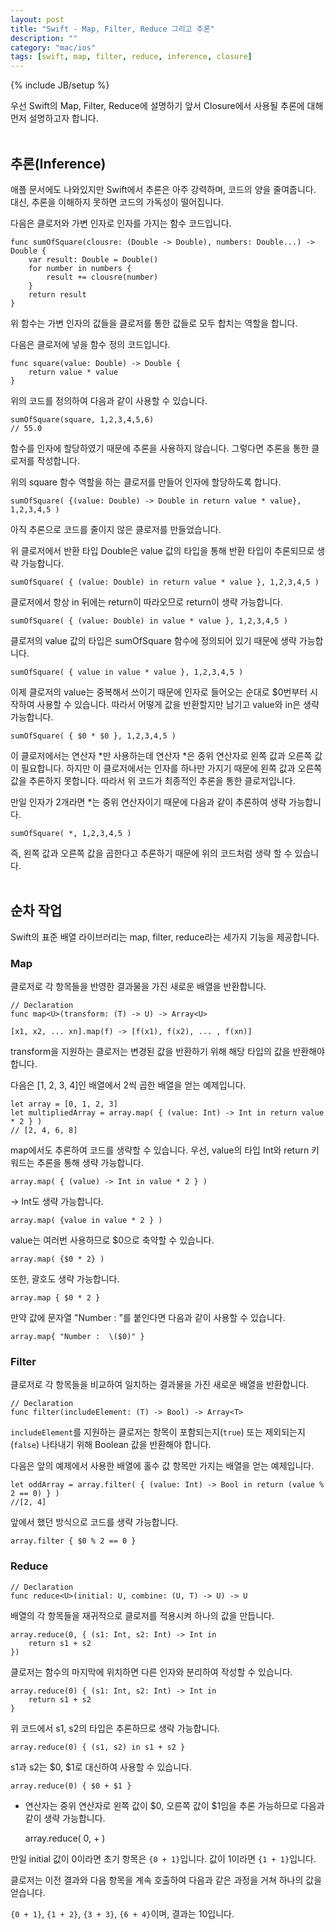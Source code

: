 ```yaml
---
layout: post
title: "Swift - Map, Filter, Reduce 그리고 추론"
description: ""
category: "mac/ios"
tags: [swift, map, filter, reduce, inference, closure]
---
```

{% include JB/setup %}

우선 Swift의 Map, Filter, Reduce에 설명하기 앞서 Closure에서 사용될 추론에 대해 먼저 설명하고자 합니다.<br/><br/>

## 추론(Inference)

애플 문서에도 나와있지만 Swift에서 추론은 아주 강력하며, 코드의 양을 줄여줍니다. 대신, 추론을 이해하지 못하면 코드의 가독성이 떨어집니다.

다음은 클로저와 가변 인자로 인자를 가지는 함수 코드입니다.

	func sumOfSquare(clousre: (Double -> Double), numbers: Double...) -> Double {
	    var result: Double = Double()
	    for number in numbers {
	        result += clousre(number)
	    }
	    return result
	}

위 함수는 가변 인자의 값들을 클로저를 통한 값들로 모두 합치는 역할을 합니다.

다음은 클로저에 넣을 함수 정의 코드입니다.

	func square(value: Double) -> Double {
	    return value * value
	}

위의 코드를 정의하여 다음과 같이 사용할 수 있습니다.

	sumOfSquare(square, 1,2,3,4,5,6)
	// 55.0

함수를 인자에 할당하였기 때문에 추론을 사용하지 않습니다. 그렇다면 추론을 통한 클로저를 작성합니다.

위의 square 함수 역할을 하는 클로저를 만들어 인자에 할당하도록 합니다.

	sumOfSquare( {(value: Double) -> Double in return value * value}, 1,2,3,4,5 )

아직 추론으로 코드를 줄이지 않은 클로저를 만들었습니다.

위 클로저에서 반환 타입 Double은 value 값의 타입을 통해 반환 타입이 추론되므로 생략 가능합니다.

	sumOfSquare( { (value: Double) in return value * value }, 1,2,3,4,5 )

클로저에서 항상 in 뒤에는 return이 따라오므로 return이 생략 가능합니다.

	sumOfSquare( { (value: Double) in value * value }, 1,2,3,4,5 )

클로저의 value 값의 타입은 sumOfSquare 함수에 정의되어 있기 때문에 생략 가능합니다.

	sumOfSquare( { value in value * value }, 1,2,3,4,5 )

이제 클로저의 value는 중복해서 쓰이기 때문에 인자로 들어오는 순대로 $0번부터 시작하여 사용할 수 있습니다. 따라서 어떻게 값을 반환할지만 남기고 value와 in은 생략 가능합니다.

	sumOfSquare( { $0 * $0 }, 1,2,3,4,5 )

이 클로저에서는 연산자 *만 사용하는데 연산자 *은 중위 연산자로 왼쪽 값과 오른쪽 값이 필요합니다. 하지만 이 클로저에서는 인자를 하나만 가지기 때문에 왼쪽 값과 오른쪽 값을 추론하지 못합니다. 따라서 위 코드가 최종적인 추론을 통한 클로저입니다.

만일 인자가 2개라면 *는 중위 연산자이기 때문에 다음과 같이 추론하여 생략 가능합니다.

	sumOfSquare( *, 1,2,3,4,5 )

즉, 왼쪽 값과 오른쪽 값을 곱한다고 추론하기 때문에 위의 코드처럼 생략 할 수 있습니다.<br/><br/>


## 순차 작업

Swift의 표준 배열 라이브러리는 map, filter, reduce라는 세가지 기능을 제공합니다.

### Map

클로저로 각 항목들을 반영한 결과물을 가진 새로운 배열을 반환합니다.

	// Declaration
	func map<U>(transform: (T) -> U) -> Array<U>

	[x1, x2, ... xn].map(f) -> [f(x1), f(x2), ... , f(xn)]

transform을 지원하는 클로저는 변경된 값을 반환하기 위해 해당 타입의 값을 반환해야 합니다.

다음은 [1, 2, 3, 4]인 배열에서 2씩 곱한 배열을 얻는 예제입니다.

	let array = [0, 1, 2, 3]
	let multipliedArray = array.map( { (value: Int) -> Int in return value * 2 } )
	// [2, 4, 6, 8]

map에서도 추론하여 코드를 생략할 수 있습니다. 우선, value의 타입 Int와 return 키워드는 추론을 통해 생략 가능합니다.

	array.map( { (value) -> Int in value * 2 } )

-> Int도 생략 가능합니다.

	array.map( {value in value * 2 } )

value는 여러번 사용하므로 $0으로 축약할 수 있습니다.

	array.map( {$0 * 2} )

또한, 괄호도 생략 가능합니다.

	array.map { $0 * 2 }

만약 값에 문자열 "Number : "를 붙인다면 다음과 같이 사용할 수 있습니다.

	array.map{ "Number :  \($0)" }

### Filter

클로저로 각 항목들을 비교하여 일치하는 결과물을 가진 새로운 배열을 반환합니다.

	// Declaration
	func filter(includeElement: (T) -> Bool) -> Array<T>

`includeElement`를 지원하는 클로저는 항목이 포함되는지(`true`) 또는 제외되는지(`false`) 나타내기 위해 Boolean 값을 반환해야 합니다.

다음은 앞의 예제에서 사용한 배열에 홀수 값 항목만 가지는 배열을 얻는 예제입니다.

	let oddArray = array.filter( { (value: Int) -> Bool in return (value % 2 == 0) } )
	//[2, 4]

앞에서 했던 방식으로 코드를 생략 가능합니다.

	array.filter { $0 % 2 == 0 }

### Reduce

	// Declaration
	func reduce<U>(initial: U, combine: (U, T) -> U) -> U

배열의 각 항목들을 재귀적으로 클로저를 적용시켜 하나의 값을 만듭니다.

	array.reduce(0, { (s1: Int, s2: Int) -> Int in
	    return s1 + s2
	})

클로저는 함수의 마지막에 위치하면 다른 인자와 분리하여 작성할 수 있습니다.

	array.reduce(0) { (s1: Int, s2: Int) -> Int in
	    return s1 + s2
	}

위 코드에서 s1, s2의 타입은 추론하므로 생략 가능합니다.

	array.reduce(0) { (s1, s2) in s1 + s2 }

s1과 s2는 $0, $1로 대신하여 사용할 수 있습니다.

	array.reduce(0) { $0 + $1 }

+ 연산자는 중위 연산자로 왼쪽 값이 $0, 오른쪽 값이 $1임을 추론 가능하므로 다음과 같이 생략 가능합니다.

	array.reduce( 0, + )

만일 initial 값이 0이라면 초기 항목은 `{0 + 1}`입니다. 값이 1이라면 `{1 + 1}`입니다.

클로저는 이전 결과와 다음 항목을 계속 호출하여 다음과 같은 과정을 거쳐 하나의 값을 얻습니다.

`{0 + 1}`, `{1 + 2}`, `{3 + 3}`, `{6 + 4}`이며, 결과는 10입니다. 